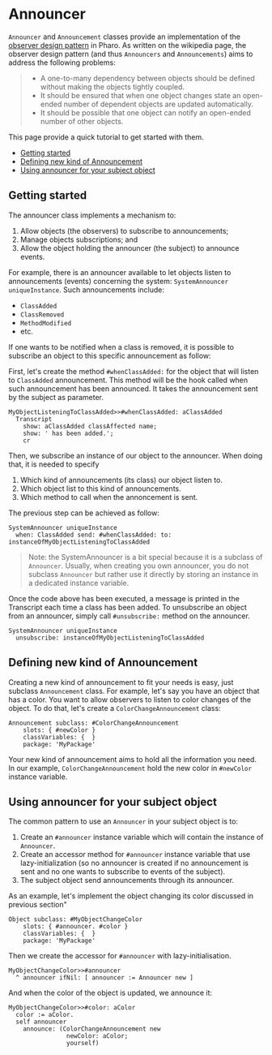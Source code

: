 # Announcer
`Announcer` and `Announcement` classes provide an implementation of the [observer design pattern](https://en.wikipedia.org/wiki/Observer_pattern) in Pharo.
As written on the wikipedia page, the observer design pattern (and thus `Announcers` and `Announcements`) aims to address the following problems:

> - A one-to-many dependency between objects should be defined without making the objects tightly coupled.
> - It should be ensured that when one object changes state an open-ended number of dependent objects are updated automatically.
> - It should be possible that one object can notify an open-ended number of other objects.

This page provide a quick tutorial to get started with them.

- [Getting started](#getting-started)
- [Defining new kind of Announcement](#defining-new-kind-of-announcement)
- [Using announcer for your subject object](#using-announcer-for-your-subject-object)

## Getting started
The announcer class implements a mechanism to:
1. Allow objects (the observers) to subscribe to announcements;
2. Manage objects subscriptions; and
3. Allow the object holding the announcer (the subject) to announce events.

For example, there is an announcer available to let objects listen to announcements (events) concerning the system: `SystemAnnouncer uniqueInstance`.
Such announcements include:
- `ClassAdded`
- `ClassRemoved`
- `MethodModified`
- etc.

If one wants to be notified when a class is removed, it is possible to subscribe an object to this specific announcement as follow:

First, let's create the method `#whenClassAdded:` for the object that will listen to `ClassAdded` announcement.
This method will be the hook called when such announcement has been announced.
It takes the announcement sent by the subject as parameter.

```Smalltalk
MyObjectListeningToClassAdded>>#whenClassAdded: aClassAdded
  Transcript
    show: aClassAdded classAffected name;
    show: ' has been added.';
    cr
```

Then, we subscribe an instance of our object to the announcer.
When doing that, it is needed to specify
1. Which kind of announcements (its class) our object listen to.
2. Which object list to this kind of announcements.
3. Which method to call when the annoncement is sent.

The previous step can be achieved as follow:

```Smalltalk
SystemAnnouncer uniqueInstance
  when: ClassAdded send: #whenClassAdded: to: instanceOfMyObjectListeningToClassAdded
```

> Note: the SystemAnnouncer is a bit special because it is a subclass of `Announcer`.
> Usually, when creating you own announcer, you do not subclass `Announcer` but rather use it directly by storing an instance in a dedicated instance variable.

Once the code above has been executed, a message is printed in the Transcript each time a class has been added.
To unsubscribe an object from an announcer, simply call `#unsubscribe:` method on the announcer.

```Smalltalk
SystemAnnouncer uniqueInstance
  unsubscribe: instanceOfMyObjectListeningToClassAdded
```

## Defining new kind of Announcement
Creating a new kind of announcement to fit your needs is easy, just subclass `Announcement` class.
For example, let's say you have an object that has a color. You want to allow observers to listen to color changes of the object.
To do that, let's create a `ColorChangeAnnouncement` class:

```
Announcement subclass: #ColorChangeAnnouncement
	slots: { #newColor }
	classVariables: {  }
	package: 'MyPackage'
```

Your new kind of announcement aims to hold all the information you need.
In our example, `ColorChangeAnnouncement` hold the new color in `#newColor` instance variable.

## Using announcer for your subject object
The common pattern to use an `Announcer` in your subject object is to:
1. Create an `#announcer` instance variable which will contain the instance of `Announcer`.
2. Create an accessor method for `#announcer` instance variable that use lazy-initialization (so no announcer is created if no announcement is sent and no one wants to subscribe to events of the subject).
3. The subject object send announcements through its announcer.

As an example, let's implement the object changing its color discussed in previous section"

```
Object subclass: #MyObjectChangeColor
	slots: { #announcer. #color }
	classVariables: {  }
	package: 'MyPackage'
```

Then we create the accessor for `#announcer` with lazy-initialisation.

```
MyObjectChangeColor>>#announcer
  ^ announcer ifNil: [ announcer := Announcer new ]
```

And when the color of the object is updated, we announce it:

```
MyObjectChangeColor>>#color: aColor
  color := aColor.
  self announcer
    announce: (ColorChangeAnnouncement new
                newColor: aColor;
                yourself)
```
